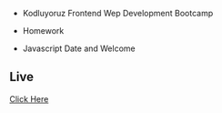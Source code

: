 * Kodluyoruz Frontend Wep Development Bootcamp

* Homework

* Javascript Date and Welcome

## Live

[Click Here](https://hamzasahin-date.netlify.app/)
